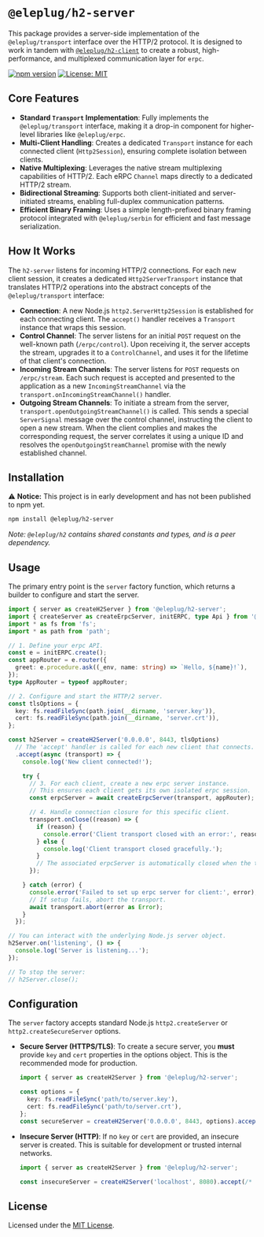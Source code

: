 # `@eleplug/h2-server`

This package provides a server-side implementation of the `@eleplug/transport` interface over the HTTP/2 protocol. It is designed to work in tandem with [`@eleplug/h2-client`](#) to create a robust, high-performance, and multiplexed communication layer for `erpc`.

[![npm version](https://img.shields.io/npm/v/@eleplug/h2-server.svg)](https://www.npmjs.com/package/@eleplug/h2-server)
[![License: MIT](https://img.shields.io/badge/License-MIT-yellow.svg)](https://opensource.org/licenses/MIT)

## Core Features

*   **Standard `Transport` Implementation**: Fully implements the `@eleplug/transport` interface, making it a drop-in component for higher-level libraries like `@eleplug/erpc`.
*   **Multi-Client Handling**: Creates a dedicated `Transport` instance for each connected client (`Http2Session`), ensuring complete isolation between clients.
*   **Native Multiplexing**: Leverages the native stream multiplexing capabilities of HTTP/2. Each eRPC `Channel` maps directly to a dedicated HTTP/2 stream.
*   **Bidirectional Streaming**: Supports both client-initiated and server-initiated streams, enabling full-duplex communication patterns.
*   **Efficient Binary Framing**: Uses a simple length-prefixed binary framing protocol integrated with `@eleplug/serbin` for efficient and fast message serialization.

## How It Works

The `h2-server` listens for incoming HTTP/2 connections. For each new client session, it creates a dedicated `Http2ServerTransport` instance that translates HTTP/2 operations into the abstract concepts of the `@eleplug/transport` interface:

*   **Connection**: A new Node.js `http2.ServerHttp2Session` is established for each connecting client. The `accept()` handler receives a `Transport` instance that wraps this session.
*   **Control Channel**: The server listens for an initial `POST` request on the well-known path (`/erpc/control`). Upon receiving it, the server accepts the stream, upgrades it to a `ControlChannel`, and uses it for the lifetime of that client's connection.
*   **Incoming Stream Channels**: The server listens for `POST` requests on `/erpc/stream`. Each such request is accepted and presented to the application as a new `IncomingStreamChannel` via the `transport.onIncomingStreamChannel()` handler.
*   **Outgoing Stream Channels**: To initiate a stream from the server, `transport.openOutgoingStreamChannel()` is called. This sends a special `ServerSignal` message over the control channel, instructing the client to open a new stream. When the client complies and makes the corresponding request, the server correlates it using a unique ID and resolves the `openOutgoingStreamChannel` promise with the newly established channel.

## Installation

⚠️ **Notice:** This project is in early development and has not been published to npm yet.

```bash
npm install @eleplug/h2-server
```

_Note: `@eleplug/h2` contains shared constants and types, and is a peer dependency._

## Usage

The primary entry point is the `server` factory function, which returns a builder to configure and start the server.

```typescript
import { server as createH2Server } from '@eleplug/h2-server';
import { createServer as createErpcServer, initERPC, type Api } from '@eleplug/erpc';
import * as fs from 'fs';
import * as path from 'path';

// 1. Define your erpc API.
const e = initERPC.create();
const appRouter = e.router({
  greet: e.procedure.ask((_env, name: string) => `Hello, ${name}!`),
});
type AppRouter = typeof appRouter;

// 2. Configure and start the HTTP/2 server.
const tlsOptions = {
  key: fs.readFileSync(path.join(__dirname, 'server.key')),
  cert: fs.readFileSync(path.join(__dirname, 'server.crt')),
};

const h2Server = createH2Server('0.0.0.0', 8443, tlsOptions)
  // The 'accept' handler is called for each new client that connects.
  .accept(async (transport) => {
    console.log('New client connected!');

    try {
      // 3. For each client, create a new erpc server instance.
      // This ensures each client gets its own isolated erpc session.
      const erpcServer = await createErpcServer(transport, appRouter);

      // 4. Handle connection closure for this specific client.
      transport.onClose((reason) => {
        if (reason) {
          console.error('Client transport closed with an error:', reason.message);
        } else {
          console.log('Client transport closed gracefully.');
        }
        // The associated erpcServer is automatically closed when the transport closes.
      });

    } catch (error) {
      console.error('Failed to set up erpc server for client:', error);
      // If setup fails, abort the transport.
      await transport.abort(error as Error);
    }
  });

// You can interact with the underlying Node.js server object.
h2Server.on('listening', () => {
  console.log('Server is listening...');
});

// To stop the server:
// h2Server.close();
```

## Configuration

The `server` factory accepts standard Node.js `http2.createServer` or `http2.createSecureServer` options.

*   **Secure Server (HTTPS/TLS)**: To create a secure server, you **must** provide `key` and `cert` properties in the options object. This is the recommended mode for production.

    ```typescript
    import { server as createH2Server } from '@eleplug/h2-server';

    const options = {
      key: fs.readFileSync('path/to/server.key'),
      cert: fs.readFileSync('path/to/server.crt'),
    };
    const secureServer = createH2Server('0.0.0.0', 8443, options).accept(/* ... */);
    ```

*   **Insecure Server (HTTP)**: If no `key` or `cert` are provided, an insecure server is created. This is suitable for development or trusted internal networks.

    ```typescript
    import { server as createH2Server } from '@eleplug/h2-server';

    const insecureServer = createH2Server('localhost', 8080).accept(/* ... */);
    ```

## License

Licensed under the [MIT License](https://opensource.org/licenses/MIT).